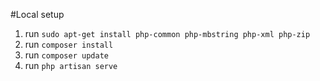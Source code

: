 #Local setup
1. run `sudo apt-get install php-common php-mbstring php-xml php-zip`
2. run `composer install`
3. run `composer update`
4. run `php artisan serve`